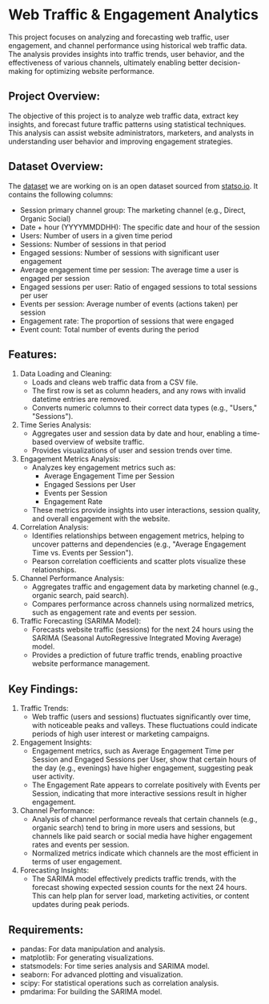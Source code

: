 # Web Traffic & Engagement Analytics
This project focuses on analyzing and forecasting web traffic, user engagement, and channel performance using historical web traffic data. The analysis provides insights into traffic trends, user behavior, and the effectiveness of various channels, ultimately enabling better decision-making for optimizing website performance.

## Project Overview:
The objective of this project is to analyze web traffic data, extract key insights, and forecast future traffic patterns using statistical techniques. This analysis can assist website administrators, marketers, and analysts in understanding user behavior and improving engagement strategies.

## Dataset Overview:
The [dataset](https://statso.io/website-performance-case-study/) we are working on is an open dataset sourced from [statso.io](statso.io). It contains the following columns:
- Session primary channel group: The marketing channel (e.g., Direct, Organic Social)
- Date + hour (YYYYMMDDHH): The specific date and hour of the session
- Users: Number of users in a given time period
- Sessions: Number of sessions in that period
- Engaged sessions: Number of sessions with significant user engagement
- Average engagement time per session: The average time a user is engaged per session
- Engaged sessions per user: Ratio of engaged sessions to total sessions per user
- Events per session: Average number of events (actions taken) per session
- Engagement rate: The proportion of sessions that were engaged
- Event count: Total number of events during the period

## Features:
1. Data Loading and Cleaning:
    - Loads and cleans web traffic data from a CSV file.
    - The first row is set as column headers, and any rows with invalid datetime entries are removed.
    - Converts numeric columns to their correct data types (e.g., "Users," "Sessions").
2. Time Series Analysis:
    - Aggregates user and session data by date and hour, enabling a time-based overview of website traffic.
    - Provides visualizations of user and session trends over time.
3. Engagement Metrics Analysis:
    - Analyzes key engagement metrics such as:
      - Average Engagement Time per Session
      - Engaged Sessions per User
      - Events per Session
      - Engagement Rate
    - These metrics provide insights into user interactions, session quality, and overall engagement with the website.
4. Correlation Analysis:
    - Identifies relationships between engagement metrics, helping to uncover patterns and dependencies (e.g., "Average Engagement Time vs. Events per Session").
    - Pearson correlation coefficients and scatter plots visualize these relationships.
5. Channel Performance Analysis:
    - Aggregates traffic and engagement data by marketing channel (e.g., organic search, paid search).
    - Compares performance across channels using normalized metrics, such as engagement rate and events per session.
6. Traffic Forecasting (SARIMA Model):
    - Forecasts website traffic (sessions) for the next 24 hours using the SARIMA (Seasonal AutoRegressive Integrated Moving Average) model.
    - Provides a prediction of future traffic trends, enabling proactive website performance management.
  
## Key Findings:
1. Traffic Trends:
   - Web traffic (users and sessions) fluctuates significantly over time, with noticeable peaks and valleys. These fluctuations could indicate periods of high user interest or marketing campaigns.
2. Engagement Insights:
   - Engagement metrics, such as Average Engagement Time per Session and Engaged Sessions per User, show that certain hours of the day (e.g., evenings) have higher engagement, suggesting peak user activity.
   - The Engagement Rate appears to correlate positively with Events per Session, indicating that more interactive sessions result in higher engagement.
3. Channel Performance:
   - Analysis of channel performance reveals that certain channels (e.g., organic search) tend to bring in more users and sessions, but channels like paid search or social media have higher engagement rates and events per session.
    - Normalized metrics indicate which channels are the most efficient in terms of user engagement.
4. Forecasting Insights:
   - The SARIMA model effectively predicts traffic trends, with the forecast showing expected session counts for the next 24 hours. This can help plan for server load, marketing activities, or content updates during peak periods.

## Requirements:
- pandas: For data manipulation and analysis.
- matplotlib: For generating visualizations.
- statsmodels: For time series analysis and SARIMA model.
- seaborn: For advanced plotting and visualization.
- scipy: For statistical operations such as correlation analysis.
- pmdarima: For building the SARIMA model.
